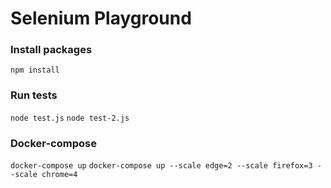 # Selenium Playground

### Install packages
`npm install` 

### Run tests
`node test.js`
`node test-2.js`

### Docker-compose
`docker-compose up`
`docker-compose up --scale edge=2 --scale firefox=3 --scale chrome=4`
